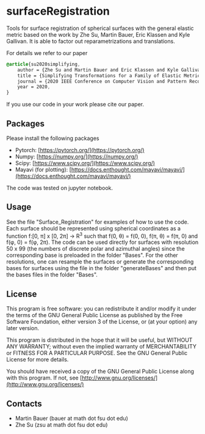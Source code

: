 # surfaceRegistration
Tools for surface registration of spherical surfaces with the general elastic metric based on the work by Zhe Su, Martin Bauer, Eric Klassen and Kyle Gallivan. It is able to factor out reparametrizations and translations.

For details we refer to our paper

```css
@article{su2020simplifying,
	author = {Zhe Su and Martin Bauer and Eric Klassen and Kyle Gallivan},
	title = {Simplifying Transformations for a Family of Elastic Metrics on the Space of Surfaces},
	journal = {2020 IEEE Conference on Computer Vision and Pattern Recognition Workshops},
	year = 2020,
}
```

If you use our code in your work please cite our paper.

## Packages

Please install the following packages

* Pytorch: [https://pytorch.org/](https://pytorch.org/)
* Numpy: [https://numpy.org/](https://numpy.org/)
* Scipy: [https://www.scipy.org/](https://www.scipy.org/)
* Mayavi (for plotting): [https://docs.enthought.com/mayavi/mayavi/](https://docs.enthought.com/mayavi/mayavi/)

The code was tested on jupyter notebook.

## Usage

See the file "Surface_Registration" for examples of how to use the code. Each surface should be represented using spherical coordinates as a function f:[0, &pi;] x [0, 2&pi;] &rarr; R<sup>3</sup> 
such that f(0, &theta;) = f(0, 0), f(&pi;, &theta;) = f(&pi;, 0) and f(&phi;, 0) = f(&phi;, 2&pi;). The code can be used directly for surfaces with resolution 50 x 99 (the numbers of discrete polar and azimuthal angles) since the corresponding base is preloaded in the folder "Bases".  For the other resolutions, one can resample the surfaces or generate the corresponding bases for surfaces using the file in the folder "generateBases" and then put the bases files in the folder "Bases". 

## License

This program is free software: you can redistribute it and/or modify it under the terms of the GNU General Public License as published by the Free Software Foundation, either version 3 of the License, or (at your option) any later version.

This program is distributed in the hope that it will be useful, but WITHOUT ANY WARRANTY; without even the implied warranty of MERCHANTABILITY or FITNESS FOR A PARTICULAR PURPOSE. See the GNU General Public License for more details.

You should have received a copy of the GNU General Public License along with this program. If not, see [http://www.gnu.org/licenses/](http://www.gnu.org/licenses/)

## Contacts

* Martin Bauer (bauer at math dot fsu dot edu)
* Zhe Su (zsu at math dot fsu dot edu)
